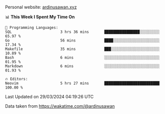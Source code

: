 Personal website: [ardinusawan.xyz](https://ardinusawan.xyz)

<!--START_SECTION:waka-->
📊 **This Week I Spent My Time On** 

```text
💬 Programming Languages: 
SQL                      3 hrs 36 mins       ████████████████░░░░░░░░░   65.97 % 
Go                       56 mins             ████░░░░░░░░░░░░░░░░░░░░░   17.34 % 
Makefile                 35 mins             ███░░░░░░░░░░░░░░░░░░░░░░   10.89 % 
Bash                     6 mins              ░░░░░░░░░░░░░░░░░░░░░░░░░   01.95 % 
Markdown                 6 mins              ░░░░░░░░░░░░░░░░░░░░░░░░░   01.93 % 

🔥 Editors: 
Neovim                   5 hrs 27 mins       █████████████████████████   100.00 % 
```


 Last Updated on 29/03/2024 04:19:26 UTC
<!--END_SECTION:waka-->
Data taken from https://wakatime.com/@ardinusawan
